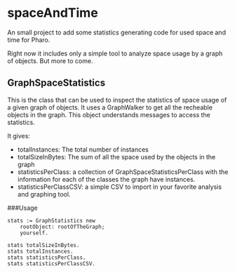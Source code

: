 # spaceAndTime
An small project to add some statistics generating code for used space and time for Pharo.

Right now it includes only a simple tool to analyze space usage by a graph of objects.
But more to come.

## GraphSpaceStatistics

This is the class that can be used to inspect the statistics of space usage of a given graph of objects.
It uses a GraphWalker to get all the recheable objects in the graph. 
This object understands messages to access the statistics. 

It gives: 

- totalInstances: The total number of instances
- totalSizeInBytes: The sum of all the space used by the objects in the graph
- statisticsPerClass: a collection of GraphSpaceStatisticsPerClass with the information for each of the classes the graph have instances.
- statisticsPerClassCSV: a simple CSV to import in your favorite analysis and graphing tool.

###Usage

```
stats := GraphStatistics new
	rootObject: rootOfTheGraph;
	yourself.

stats totalSizeInBytes.
stats totalInstances.
stats statisticsPerClass.	
stats statisticsPerClassCSV.
```

